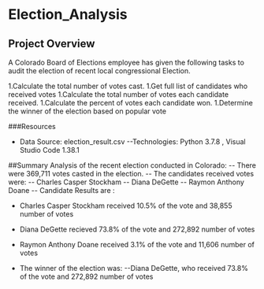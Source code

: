 # Election_Analysis

## Project Overview
A Colorado Board of Elections employee has given the following tasks to audit the election of recent local congressional Election.

1.Calculate the total number of votes cast.
1.Get full list of candidates who received votes
1.Calculate the total number of votes each candidate received.
1.Calculate the percent of votes each candidate won.
1.Determine the winner of the election based on popular vote

###Resources
- Data Source: election_result.csv
--Technologies: Python 3.7.8 , Visual Studio Code 1.38.1

##Summary
Analysis of the recent election conducted in Colorado:
-- There were 369,711 votes casted in the election.
-- The candidates received votes were:
    -- Charles Casper Stockham
    -- Diana DeGette
    -- Raymon Anthony Doane
-- Candidate Results are :
   - Charles Casper Stockham received 10.5% of the vote and 38,855 number of votes
   - Diana DeGette recieved 73.8% of the vote and 272,892 number of votes 
   - Raymon Anthony Doane received 3.1% of the vote and 11,606 number of votes
   
- The winner of the election was:
    --Diana DeGette, who received 73.8% of the vote and 272,892 number of votes 
    
